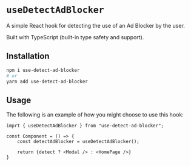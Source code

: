 # `useDetectAdBlocker`

A simple React hook for detecting the use of an Ad Blocker by the user.

Built with TypeScript (built-in type safety and support).

## Installation

```bash
npm i use-detect-ad-blocker
# or
yarn add use-detect-ad-blocker
```

## Usage

The following is an example of how you might choose to use this hook:

```tsx
imprt { useDetectAdBlocker } from "use-detect-ad-blocker";

const Component = () => {
    const detectAdBlocker = useDetectAdBlocker();

    return {detect ? <Modal /> : <HomePage />}
}
```
